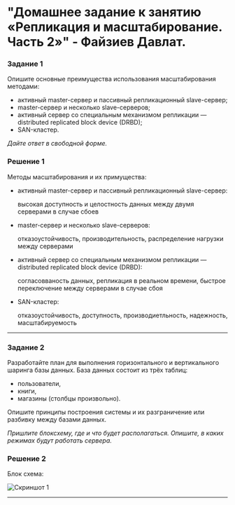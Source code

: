 # "Домашнее задание к занятию «Репликация и масштабирование. Часть 2»" - Файзиев Давлат.

### Задание 1

Опишите основные преимущества использования масштабирования методами:
- активный master-сервер и пассивный репликационный slave-сервер; 
- master-сервер и несколько slave-серверов;
- активный сервер со специальным механизмом репликации — distributed replicated block device (DRBD);
- SAN-кластер.

*Дайте ответ в свободной форме.*

### Решение 1

Методы масштабирования и их примущества:
- активный master-сервер и пассивный репликационный slave-сервер: 

  высокая доступность и целостность данных между двумя серверами в случае сбоев

- master-сервер и несколько slave-серверов:

  отказоустойчивость, производительность, распределение нагрузки между серверами
 
- активный сервер со специальным механизмом репликации — distributed replicated block device (DRBD):

  согласовваность данных, репликация в реальном времени, быстрое переключение между серверами в случае сбоя

- SAN-кластер:

  отказоустойчивость, доступность, производиетльность, надежность, масштабируемость 
---
### Задание 2

Разработайте план для выполнения горизонтального и вертикального шаринга базы данных. База данных состоит из трёх таблиц: 

- пользователи, 
- книги, 
- магазины (столбцы произвольно). 

Опишите принципы построения системы и их разграничение или разбивку между базами данных.

*Пришлите блоксхему, где и что будет располагаться. Опишите, в каких режимах будут работать сервера.* 

### Решение 2

Блок схема:

![Скриншот 1](img/1.png)

---
